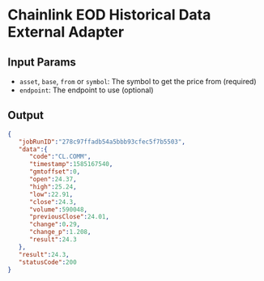 # Chainlink EOD Historical Data External Adapter

## Input Params
- `asset`, `base`, `from` or `symbol`: The symbol to get the price from (required)
- `endpoint`: The endpoint to use (optional)


## Output

```json
{
   "jobRunID":"278c97ffadb54a5bbb93cfec5f7b5503",
   "data":{
      "code":"CL.COMM",
      "timestamp":1585167540,
      "gmtoffset":0,
      "open":24.37,
      "high":25.24,
      "low":22.91,
      "close":24.3,
      "volume":590048,
      "previousClose":24.01,
      "change":0.29,
      "change_p":1.208,
      "result":24.3
   },
   "result":24.3,
   "statusCode":200
}
```
